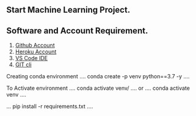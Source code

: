 ## Start Machine Learning Project.

## Software and Account Requirement.

1. [Github Account](https://id.heroku.com/login)
2. [Heroku Account](https://github.com/)
3. [VS Code IDE](https://code.visualstudio.com/download)
4. [GIT cli](https://git-scm.com/downloads)


Creating conda environment
....
conda create -p venv python==3.7 -y
....

To Activate environment
....
conda activate venv/
....
or
....
conda activate venv
....

...
pip install -r requirements.txt
....